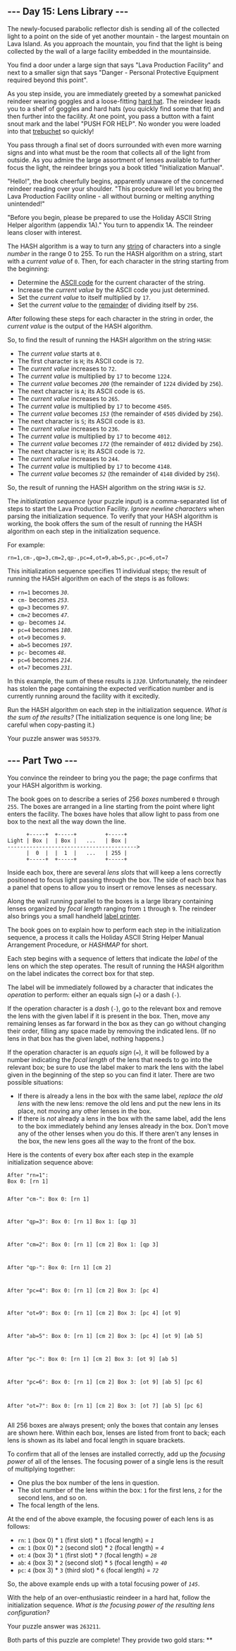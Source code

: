 <main>
<article class="day-desc"><h2>--- Day 15: Lens Library ---</h2><p>The newly-focused parabolic reflector dish is sending all of the collected light to a point on the side of yet another mountain - the largest mountain on Lava Island. As you approach the mountain, you find that the light is being collected by the wall of a large facility embedded in the mountainside.</p>
<p>You find a door under a large sign that says "Lava Production Facility" and next to a smaller sign that says "Danger - Personal Protective Equipment required beyond this point".</p>
<p>As you step inside, you are immediately greeted by a somewhat panicked <span title="do you like my hard hat">reindeer</span> wearing goggles and a loose-fitting <a href="https://en.wikipedia.org/wiki/Hard_hat" target="_blank">hard hat</a>. The reindeer leads you to a shelf of goggles and hard hats (you quickly find some that fit) and then further into the facility. At one point, you pass a button with a faint snout mark and the label "PUSH FOR HELP". No wonder you were loaded into that <a href="1">trebuchet</a> so quickly!</p>
<p>You pass through a final set of doors surrounded with even more warning signs and into what must be the room that collects all of the light from outside. As you admire the large assortment of lenses available to further focus the light, the reindeer brings you a book titled "Initialization Manual".</p>
<p>"Hello!", the book cheerfully begins, apparently unaware of the concerned reindeer reading over your shoulder. "This procedure will let you bring the Lava Production Facility online - all without burning or melting anything unintended!"</p>
<p>"Before you begin, please be prepared to use the Holiday ASCII String Helper algorithm (appendix 1A)." You turn to appendix 1A. The reindeer leans closer with interest.</p>
<p>The HASH algorithm is a way to turn any <a href="https://en.wikipedia.org/wiki/String_(computer_science)" target="_blank">string</a> of characters into a single <em>number</em> in the range 0 to 255. To run the HASH algorithm on a string, start with a <em>current value</em> of <code>0</code>. Then, for each character in the string starting from the beginning:</p>
<ul>
<li>Determine the <a href="https://en.wikipedia.org/wiki/ASCII#Printable_characters" target="_blank">ASCII code</a> for the current character of the string.</li>
<li>Increase the <em>current value</em> by the ASCII code you just determined.</li>
<li>Set the <em>current value</em> to itself multiplied by <code>17</code>.</li>
<li>Set the <em>current value</em> to the <a href="https://en.wikipedia.org/wiki/Modulo" target="_blank">remainder</a> of dividing itself by <code>256</code>.</li>
</ul>
<p>After following these steps for each character in the string in order, the <em>current value</em> is the output of the HASH algorithm.</p>
<p>So, to find the result of running the HASH algorithm on the string <code>HASH</code>:</p>
<ul>
<li>The <em>current value</em> starts at <code>0</code>.</li>
<li>The first character is <code>H</code>; its ASCII code is <code>72</code>.</li>
<li>The <em>current value</em> increases to <code>72</code>.</li>
<li>The <em>current value</em> is multiplied by <code>17</code> to become <code>1224</code>.</li>
<li>The <em>current value</em> becomes <code><em>200</em></code> (the remainder of <code>1224</code> divided by <code>256</code>).</li>
<li>The next character is <code>A</code>; its ASCII code is <code>65</code>.</li>
<li>The <em>current value</em> increases to <code>265</code>.</li>
<li>The <em>current value</em> is multiplied by <code>17</code> to become <code>4505</code>.</li>
<li>The <em>current value</em> becomes <code><em>153</em></code> (the remainder of <code>4505</code> divided by <code>256</code>).</li>
<li>The next character is <code>S</code>; its ASCII code is <code>83</code>.</li>
<li>The <em>current value</em> increases to <code>236</code>.</li>
<li>The <em>current value</em> is multiplied by <code>17</code> to become <code>4012</code>.</li>
<li>The <em>current value</em> becomes <code><em>172</em></code> (the remainder of <code>4012</code> divided by <code>256</code>).</li>
<li>The next character is <code>H</code>; its ASCII code is <code>72</code>.</li>
<li>The <em>current value</em> increases to <code>244</code>.</li>
<li>The <em>current value</em> is multiplied by <code>17</code> to become <code>4148</code>.</li>
<li>The <em>current value</em> becomes <code><em>52</em></code> (the remainder of <code>4148</code> divided by <code>256</code>).</li>
</ul>
<p>So, the result of running the HASH algorithm on the string <code>HASH</code> is <code><em>52</em></code>.</p>
<p>The <em>initialization sequence</em> (your puzzle input) is a comma-separated list of steps to start the Lava Production Facility. <em>Ignore newline characters</em> when parsing the initialization sequence. To verify that your HASH algorithm is working, the book offers the sum of the result of running the HASH algorithm on each step in the initialization sequence.</p>
<p>For example:</p>
<pre><code>rn=1,cm-,qp=3,cm=2,qp-,pc=4,ot=9,ab=5,pc-,pc=6,ot=7</code></pre>
<p>This initialization sequence specifies 11 individual steps; the result of running the HASH algorithm on each of the steps is as follows:</p>
<ul>
<li><code>rn=1</code> becomes <code><em>30</em></code>.</li>
<li><code>cm-</code> becomes <code><em>253</em></code>.</li>
<li><code>qp=3</code> becomes <code><em>97</em></code>.</li>
<li><code>cm=2</code> becomes <code><em>47</em></code>.</li>
<li><code>qp-</code> becomes <code><em>14</em></code>.</li>
<li><code>pc=4</code> becomes <code><em>180</em></code>.</li>
<li><code>ot=9</code> becomes <code><em>9</em></code>.</li>
<li><code>ab=5</code> becomes <code><em>197</em></code>.</li>
<li><code>pc-</code> becomes <code><em>48</em></code>.</li>
<li><code>pc=6</code> becomes <code><em>214</em></code>.</li>
<li><code>ot=7</code> becomes <code><em>231</em></code>.</li>
</ul>
<p>In this example, the sum of these results is <code><em>1320</em></code>. Unfortunately, the reindeer has stolen the page containing the expected verification number and is currently running around the facility with it excitedly.</p>
<p>Run the HASH algorithm on each step in the initialization sequence. <em>What is the sum of the results?</em> (The initialization sequence is one long line; be careful when copy-pasting it.)</p>
</article>
<p>Your puzzle answer was <code>505379</code>.</p><article class="day-desc"><h2 id="part2">--- Part Two ---</h2><p>You convince the reindeer to bring you the page; the page confirms that your HASH algorithm is working.</p>
<p>The book goes on to describe a series of 256 <em>boxes</em> numbered <code>0</code> through <code>255</code>. The boxes are arranged in a line starting from the point where light enters the facility. The boxes have holes that allow light to pass from one box to the next all the way down the line.</p>
<pre><code>      +-----+  +-----+         +-----+
Light | Box |  | Box |   ...   | Box |
-----------------------------------------&gt;
      |  0  |  |  1  |   ...   | 255 |
      +-----+  +-----+         +-----+
</code></pre>
<p>Inside each box, there are several <em>lens slots</em> that will keep a lens correctly positioned to focus light passing through the box. The side of each box has a panel that opens to allow you to insert or remove lenses as necessary.</p>
<p>Along the wall running parallel to the boxes is a large library containing lenses organized by <em>focal length</em> ranging from <code>1</code> through <code>9</code>. The reindeer also brings you a small handheld <a href="https://en.wikipedia.org/wiki/Label_printer" target="_blank">label printer</a>.</p>
<p>The book goes on to explain how to perform each step in the initialization sequence, a process it calls the Holiday ASCII String Helper Manual Arrangement Procedure, or <em>HASHMAP</em> for short.</p>
<p>Each step begins with a sequence of letters that indicate the <em>label</em> of the lens on which the step operates. The result of running the HASH algorithm on the label indicates the correct box for that step.</p>
<p>The label will be immediately followed by a character that indicates the <em>operation</em> to perform: either an equals sign (<code>=</code>) or a dash (<code>-</code>).</p>
<p>If the operation character is a <em>dash</em> (<code>-</code>), go to the relevant box and remove the lens with the given label if it is present in the box. Then, move any remaining lenses as far forward in the box as they can go without changing their order, filling any space made by removing the indicated lens. (If no lens in that box has the given label, nothing happens.)</p>
<p>If the operation character is an <em>equals sign</em> (<code>=</code>), it will be followed by a number indicating the <em>focal length</em> of the lens that needs to go into the relevant box; be sure to use the label maker to mark the lens with the label given in the beginning of the step so you can find it later. There are two possible situations:</p>
<ul>
<li>If there is already a lens in the box with the same label, <em>replace the old lens</em> with the new lens: remove the old lens and put the new lens in its place, not moving any other lenses in the box.</li>
<li>If there is <em>not</em> already a lens in the box with the same label, add the lens to the box immediately behind any lenses already in the box. Don't move any of the other lenses when you do this. If there aren't any lenses in the box, the new lens goes all the way to the front of the box.</li>
</ul>
<p>Here is the contents of every box after each step in the example initialization sequence above:</p>
<pre><code>After "rn=1":
Box 0: [rn 1]

After "cm-":
Box 0: [rn 1]

After "qp=3":
Box 0: [rn 1]
Box 1: [qp 3]

After "cm=2":
Box 0: [rn 1] [cm 2]
Box 1: [qp 3]

After "qp-":
Box 0: [rn 1] [cm 2]

After "pc=4":
Box 0: [rn 1] [cm 2]
Box 3: [pc 4]

After "ot=9":
Box 0: [rn 1] [cm 2]
Box 3: [pc 4] [ot 9]

After "ab=5":
Box 0: [rn 1] [cm 2]
Box 3: [pc 4] [ot 9] [ab 5]

After "pc-":
Box 0: [rn 1] [cm 2]
Box 3: [ot 9] [ab 5]

After "pc=6":
Box 0: [rn 1] [cm 2]
Box 3: [ot 9] [ab 5] [pc 6]

After "ot=7":
Box 0: [rn 1] [cm 2]
Box 3: [ot 7] [ab 5] [pc 6]
</code></pre>
<p>All 256 boxes are always present; only the boxes that contain any lenses are shown here. Within each box, lenses are listed from front to back; each lens is shown as its label and focal length in square brackets.</p>
<p>To confirm that all of the lenses are installed correctly, add up the <em>focusing power</em> of all of the lenses. The focusing power of a single lens is the result of multiplying together:</p>
<ul>
<li>One plus the box number of the lens in question.</li>
<li>The slot number of the lens within the box: <code>1</code> for the first lens, <code>2</code> for the second lens, and so on.</li>
<li>The focal length of the lens.</li>
</ul>
<p>At the end of the above example, the focusing power of each lens is as follows:</p>
<ul>
<li><code>rn</code>: <code>1</code> (box 0) * <code>1</code> (first slot) * <code>1</code> (focal length) = <code><em>1</em></code></li>
<li><code>cm</code>: <code>1</code> (box 0) * <code>2</code> (second slot) * <code>2</code> (focal length) = <code><em>4</em></code></li>
<li><code>ot</code>: <code>4</code> (box 3) * <code>1</code> (first slot) * <code>7</code> (focal length) = <code><em>28</em></code></li>
<li><code>ab</code>: <code>4</code> (box 3) * <code>2</code> (second slot) * <code>5</code> (focal length) = <code><em>40</em></code></li>
<li><code>pc</code>: <code>4</code> (box 3) * <code>3</code> (third slot) * <code>6</code> (focal length) = <code><em>72</em></code></li>
</ul>
<p>So, the above example ends up with a total focusing power of <code><em>145</em></code>.</p>
<p>With the help of an over-enthusiastic reindeer in a hard hat, follow the initialization sequence. <em>What is the focusing power of the resulting lens configuration?</em></p>
</article>
<p>Your puzzle answer was <code>263211</code>.</p><p class="day-success">Both parts of this puzzle are complete! They provide two gold stars: **</p>
</main>